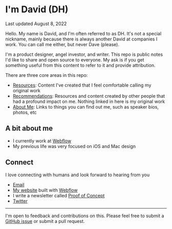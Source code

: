 # I'm David (DH)
Last updated August 8, 2022

Hello. My name is David, and I'm often referred to as DH. It's not a special nickname, mainly because there is always another David at companies I work. You can call me either, but never Dave (please).

I'm a product designer, angel investor, and writer. This repo is public notes I'd like to share and open source to everyone. My ask is if you get something useful from this content to refer to it and provide attribution.

There are three core areas in this repo:
- [Resources](/resources): Content I've created that I feel comfortable calling my original work
- [Recommendations](recommendations): Resources and content created by other people that had a profound impact on me. Nothing linked in here is my original work
- [About Me](about-me): Links to things you can find out me, such as speaker bios, photos, etc


## A bit about me
- I currently work at [Webflow](http://webflow.com)
- My previous life was very focused on iOS and Mac design

## Connect
I love connecting with humans and look forward to hearing from you
* [Email](mailto:david@davidhoang.com)
* [My website](http://davidhoang.com) built with [Webflow](http://webflow.com)
* I write a newsletter called [Proof of Concept](proofofconcept.pub)
* [Twitter](http://twitter.com/davidhoang)

---
I'm open to feedback and contributions on this. Please feel free to submit a [GitHub issue](https://github.com/davidhoang/dh/issues) or submit a pull request.
